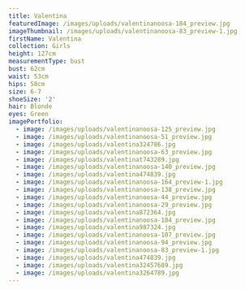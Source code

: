 ```yaml
---
title: Valentina
featuredImage: /images/uploads/valentinanoosa-184_preview.jpg
imageThumbnail: /images/uploads/valentinanoosa-83_preview-1.jpg
firstName: Valentina
collection: Girls
height: 127cm
measurementType: bust
bust: 62cm
waist: 53cm
hips: 58cm
size: 6-7
shoeSize: '2'
hair: Blonde
eyes: Green
imagePortfolio:
  - image: /images/uploads/valentinanoosa-125_preview.jpg
  - image: /images/uploads/valentinanoosa-51_preview.jpg
  - image: /images/uploads/valentina324786.jpg
  - image: /images/uploads/valentinanoosa-63_preview.jpg
  - image: /images/uploads/valentinat743289.jpg
  - image: /images/uploads/valentinanoosa-140_preview.jpg
  - image: /images/uploads/valentina474839.jpg
  - image: /images/uploads/valentinanoosa-164_preview-1.jpg
  - image: /images/uploads/valentinanoosa-138_preview.jpg
  - image: /images/uploads/valentinanoosa-44_preview.jpg
  - image: /images/uploads/valentinanoosa-29_preview.jpg
  - image: /images/uploads/valentina872364.jpg
  - image: /images/uploads/valentinanoosa-184_preview.jpg
  - image: /images/uploads/valentina987324.jpg
  - image: /images/uploads/valentinanoosa-107_preview.jpg
  - image: /images/uploads/valentinanoosa-94_preview.jpg
  - image: /images/uploads/valentinanoosa-83_preview-1.jpg
  - image: /images/uploads/valentina474839.jpg
  - image: /images/uploads/valentina32457689.jpg
  - image: /images/uploads/valentina3264789.jpg
---
```


